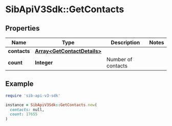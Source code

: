 # SibApiV3Sdk::GetContacts

## Properties

| Name | Type | Description | Notes |
| ---- | ---- | ----------- | ----- |
| **contacts** | [**Array&lt;GetContactDetails&gt;**](GetContactDetails.md) |  |  |
| **count** | **Integer** | Number of contacts |  |

## Example

```ruby
require 'sib-api-v3-sdk'

instance = SibApiV3Sdk::GetContacts.new(
  contacts: null,
  count: 17655
)
```

